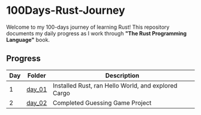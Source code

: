 # 100Days-Rust-Journey

Welcome to my 100-days journey of learning Rust! This repository documents my daily progress as I work through **"The Rust Programming Language"** book.

## Progress

| Day | Folder             | Description                                         |
| --- | ------------------ | --------------------------------------------------- |
| 1   | [day_01](./day_01) | Installed Rust, ran Hello World, and explored Cargo |
| 2   | [day_02](./day_02) | Completed Guessing Game Project                     |
